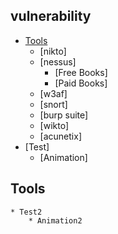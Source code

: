 ## vulnerability

* [Tools](#Tools)
    * [nikto]
    * [nessus]
        * [Free Books]
        * [Paid Books]
    * [w3af]
    * [snort]
    * [burp suite]
    * [wikto]
    * [acunetix]
* [Test]
    * [Animation]



## Tools
	* Test2
    	* Animation2
